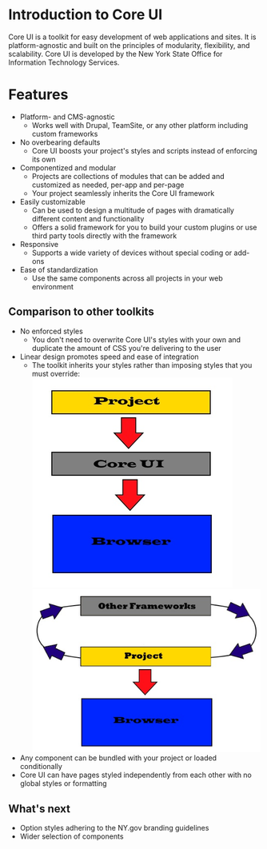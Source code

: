 # Introduction to Core UI

Core UI is a toolkit for easy development of web applications and sites. It is platform-agnostic and built on the principles of modularity, flexibility, and scalability. Core UI is developed by the New York State Office for Information Technology Services.

# Features

+ Platform- and CMS-agnostic
    - Works well with Drupal, TeamSite, or any other platform including custom frameworks
+ No overbearing defaults
    - Core UI boosts your project's styles and scripts instead of enforcing its own
+ Componentized and modular
    - Projects are collections of modules that can be added and customized as needed, per-app and per-page
    - Your project seamlessly inherits the Core UI framework
+ Easily customizable
    - Can be used to design a multitude of pages with dramatically different
content and functionality
    - Offers a solid framework for you to build your custom plugins or use third party tools directly with the framework
+ Responsive
    - Supports a wide variety of devices without special coding or add-ons
+ Ease of standardization
    - Use the same components across all projects in your web environment

## Comparison to other toolkits

+ No enforced styles
    - You don't need to overwrite Core UI's styles with your own and duplicate the amount of CSS you're delivering to the user
+ Linear design promotes speed and ease of integration
    - The toolkit inherits your styles rather than imposing styles that you must override:
    ![](/assets/images/cuiLinear.jpg)
    ![](/assets/images/iterate.jpg)
+ Any component can be bundled with your project or loaded conditionally
+ Core UI can have pages styled independently from each other with no global styles or formatting

## What's next

+ Option styles adhering to the NY.gov branding guidelines
+ Wider selection of components

